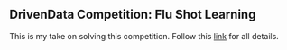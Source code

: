 ## DrivenData Competition: Flu Shot Learning

This is my take on solving this competition. Follow this [link](https://www.drivendata.org/competitions/66/flu-shot-learning/) for all details.
